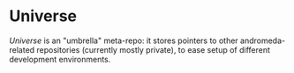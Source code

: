 Universe
====

_Universe_  is an  "umbrella"  meta-repo: it  stores  pointers to  other
andromeda-related repositories (currently mostly private), to ease setup
of different development environments.

